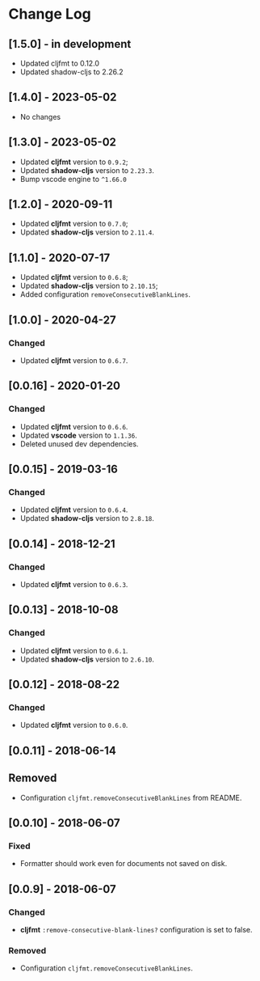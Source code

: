 # Change Log

## [1.5.0] - in development
- Updated cljfmt to 0.12.0
- Updated shadow-cljs to 2.26.2

## [1.4.0] - 2023-05-02
- No changes

## [1.3.0] - 2023-05-02
- Updated **cljfmt** version to `0.9.2`;
- Updated **shadow-cljs** version to `2.23.3`.
- Bump vscode engine to `^1.66.0`

## [1.2.0] - 2020-09-11
- Updated **cljfmt** version to `0.7.0`;
- Updated **shadow-cljs** version to `2.11.4`.

## [1.1.0] - 2020-07-17
- Updated **cljfmt** version to `0.6.8`;
- Updated **shadow-cljs** version to `2.10.15`;
- Added configuration `removeConsecutiveBlankLines`.

## [1.0.0] - 2020-04-27
### Changed
- Updated **cljfmt** version to `0.6.7`.

## [0.0.16] - 2020-01-20
### Changed
- Updated **cljfmt** version to `0.6.6`.
- Updated **vscode** version to `1.1.36`.
- Deleted unused dev dependencies.


## [0.0.15] - 2019-03-16
### Changed
- Updated **cljfmt** version to `0.6.4`.
- Updated **shadow-cljs** version to `2.8.18`.

## [0.0.14] - 2018-12-21
### Changed
- Updated **cljfmt** version to `0.6.3`.

## [0.0.13] - 2018-10-08
### Changed
- Updated **cljfmt** version to `0.6.1`.
- Updated **shadow-cljs** version to `2.6.10`.

## [0.0.12] - 2018-08-22
### Changed
- Updated **cljfmt** version to `0.6.0`.

## [0.0.11] - 2018-06-14
## Removed
- Configuration `cljfmt.removeConsecutiveBlankLines` from README.

## [0.0.10] - 2018-06-07
### Fixed
- Formatter should work even for documents not saved on disk.

## [0.0.9] - 2018-06-07
### Changed
- **cljfmt** `:remove-consecutive-blank-lines?` configuration is set to false.

### Removed
- Configuration `cljfmt.removeConsecutiveBlankLines`.
